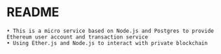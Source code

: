 # README
    • This is a micro service based on Node.js and Postgres to provide Ethereum user account and transaction service
    • Using Ether.js and Node.js to interact with private blockchain
